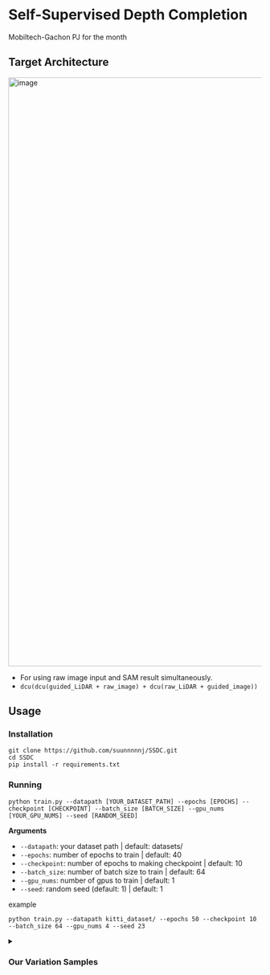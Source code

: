 # Self-Supervised Depth Completion
Mobiltech-Gachon PJ for the month


## Target Architecture
<img width="1173" alt="image" src="https://github.com/user-attachments/assets/74fd3a33-5b4e-4949-be80-1177079d8825">

- For using raw image input and SAM result simultaneously.
- `dcu(dcu(guided_LiDAR + raw_image) + dcu(raw_LiDAR + guided_image)) `




## Usage
### Installation
```
git clone https://github.com/suunnnnnj/SSDC.git
cd SSDC
pip install -r requirements.txt
```

### Running
```
python train.py --datapath [YOUR_DATASET_PATH] --epochs [EPOCHS] --checkpoint [CHECKPOINT] --batch_size [BATCH_SIZE] --gpu_nums [YOUR_GPU_NUMS] --seed [RANDOM_SEED]
```
**Arguments**
- `--datapath`: your dataset path | default: datasets/
- `--epochs`: number of epochs to train | default: 40
- `--checkpoint`: number of epochs to making checkpoint | default: 10
- `--batch_size`: number of batch size to train | default: 64
- `--gpu_nums`: number of gpus to train | default: 1
- `--seed`: random seed (default: 1) | default: 1

example
```
python train.py --datapath kitti_dataset/ --epochs 50 --checkpoint 10 --batch_size 64 --gpu_nums 4 --seed 23
```

<details>
  <summary><h3>Our Variation Samples</h3></summary>
  ## Basic DenseLiDAR Architecture
<img width="1303" alt="image" src="https://github.com/user-attachments/assets/4401a6aa-e52c-4239-bf95-16cd1e204443">

### 1. Add SAM from Basic DenseLiDAR
<img width="1294" alt="image" src="https://github.com/user-attachments/assets/7363b40e-925b-419e-b7f6-a303e3b229f9">


### 2. SAM + Depth Anything V2
- Add SAM for image guidance and Depth Anything V2 for self-supervised Learning
<img width="1139" alt="image" src="https://github.com/user-attachments/assets/e592d467-fe25-495d-8325-01cd20356708">

### 3. Raw LiDAR + SAM + Depth Anything V2
- Remove IP_Basic and rectify_depth
- Add SAM for image guidance and Depth Anything V2 for self-supervised Learning
<img width="622" alt="image" src="https://github.com/user-attachments/assets/6a6effb8-652c-4e60-b077-1d0a0ecb3374">

### 4. Simple version using Depth Anything V2 without SAM
<img width="1076" alt="image" src="https://github.com/user-attachments/assets/6368c662-5c2d-43ef-9cbd-e72a10833bc4">

### 5. Using DeepLiDAR
<img width="1078" alt="image" src="https://github.com/user-attachments/assets/39ae55a2-4c6d-48ff-836a-da804f8cd78d">


</details>


